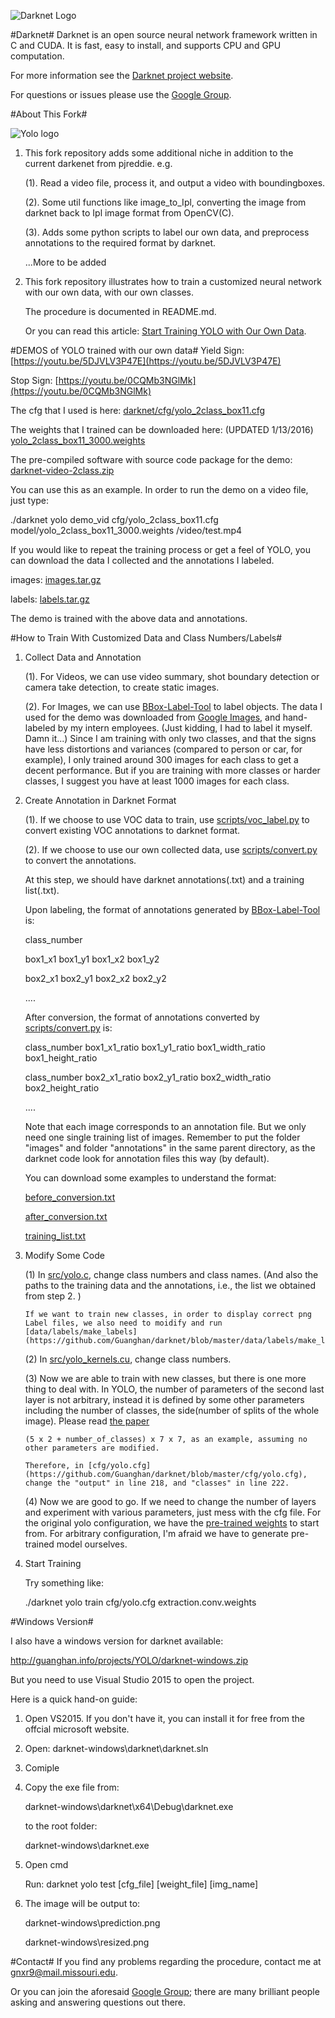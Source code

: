 ![Darknet Logo](http://pjreddie.com/media/files/darknet-black-small.png)

#Darknet#
Darknet is an open source neural network framework written in C and CUDA. It is fast, easy to install, and supports CPU and GPU computation.

For more information see the [Darknet project website](http://pjreddie.com/darknet).

For questions or issues please use the [Google Group](https://groups.google.com/forum/#!forum/darknet).

#About This Fork#

![Yolo logo](http://guanghan.info/blog/en/wp-content/uploads/2015/12/images-40.jpg)

1. This fork repository adds some additional niche in addition to the current darkenet from pjreddie. e.g.

   (1). Read a video file, process it, and output a video with boundingboxes.
   
   (2). Some util functions like image_to_Ipl, converting the image from darknet back to Ipl image format from OpenCV(C).
   
   (3). Adds some python scripts to label our own data, and preprocess annotations to the required format by darknet.  
   
   ...More to be added

2. This fork repository illustrates how to train a customized neural network with our own data, with our own classes.

   The procedure is documented in README.md.
   
   Or you can read this article: [Start Training YOLO with Our Own Data](http://guanghan.info/blog/en/my-works/train-yolo/).

#DEMOS of YOLO trained with our own data#
Yield Sign: [https://youtu.be/5DJVLV3P47E](https://youtu.be/5DJVLV3P47E)

Stop Sign: [https://youtu.be/0CQMb3NGlMk](https://youtu.be/0CQMb3NGlMk)

The cfg that I used is here: [darknet/cfg/yolo_2class_box11.cfg](https://github.com/Guanghan/darknet/blob/master/cfg/yolo_2class_box11.cfg)

The weights that I trained can be downloaded here: (UPDATED 1/13/2016)
[yolo_2class_box11_3000.weights](http://guanghan.info/download/yolo_2class_box11_3000.weights)

The pre-compiled software with source code package for the demo:
[darknet-video-2class.zip](http://guanghan.info/download/darknet-video-2class.zip)

You can use this as an example. In order to run the demo on a video file, just type: 

./darknet yolo demo_vid cfg/yolo_2class_box11.cfg model/yolo_2class_box11_3000.weights /video/test.mp4


If you would like to repeat the training process or get a feel of YOLO, you can download the data I collected and the annotations I labeled. 

images: [images.tar.gz](http://guanghan.info/download/images.tar.gz)

labels: [labels.tar.gz](http://guanghan.info/download/labels.tar.gz)

The demo is trained with the above data and annotations.

#How to Train With Customized Data and Class Numbers/Labels#

1. Collect Data and Annotation
   
   (1). For Videos, we can use video summary, shot boundary detection or camera take detection, to create static images.
   
   (2). For Images, we can use [BBox-Label-Tool](https://github.com/puzzledqs/BBox-Label-Tool) to label objects. The data I used for the demo was downloaded from [Google Images](https://images.google.com/), and hand-labeled by my intern employees. (Just kidding, I had to label it myself. Damn it...) Since I am training with only two classes, and that the signs have less distortions and variances (compared to person or car, for example), I only trained around 300 images for each class to get a decent performance. But if you are training with more classes or harder classes, I suggest you have at least 1000 images for each class.

2. Create Annotation in Darknet Format 
   
   (1). If we choose to use VOC data to train, use [scripts/voc_label.py](https://github.com/Guanghan/darknet/blob/master/scripts/voc_label.py) to convert existing VOC annotations to darknet format.
   
   (2). If we choose to use our own collected data, use [scripts/convert.py](https://github.com/Guanghan/darknet/blob/master/scripts/convert.py) to convert the annotations.

   At this step, we should have darknet annotations(.txt) and a training list(.txt).
   
   Upon labeling, the format of annotations generated by [BBox-Label-Tool](https://github.com/puzzledqs/BBox-Label-Tool) is:
   
   class_number
   
   box1_x1 box1_y1 box1_x2 box1_y2
   
   box2_x1 box2_y1 box2_x2 box2_y2
   
   ....
   
   After conversion, the format of annotations converted by [scripts/convert.py](https://github.com/Guanghan/darknet/blob/master/scripts/convert.py) is:
   
   class_number box1_x1_ratio box1_y1_ratio box1_width_ratio box1_height_ratio
   
   class_number box2_x1_ratio box2_y1_ratio box2_width_ratio box2_height_ratio
   
   ....
   
   Note that each image corresponds to an annotation file. But we only need one single training list of images. Remember to put the folder "images" and folder "annotations" in the same parent directory, as the darknet code look for annotation files this way (by default). 
   
   You can download some examples to understand the format:
   
   [before_conversion.txt](http://guanghan.info/download/before_conversion.txt)
   
   [after_conversion.txt](http://guanghan.info/download/after_conversion.txt)
   
   [training_list.txt](http://guanghan.info/download/training_list.txt)
   
   
3. Modify Some Code

   (1) In [src/yolo.c](https://github.com/Guanghan/darknet/blob/master/src/yolo.c), change class numbers and class names. (And also the paths to the training data and the annotations, i.e., the list we obtained from step 2. )
   
       If we want to train new classes, in order to display correct png Label files, we also need to moidify and run [data/labels/make_labels] (https://github.com/Guanghan/darknet/blob/master/data/labels/make_labels.py)
   
   (2) In [src/yolo_kernels.cu](https://github.com/Guanghan/darknet/blob/master/src/yolo_kernels.cu), change class numbers.
   
   (3) Now we are able to train with new classes, but there is one more thing to deal with. In YOLO, the number of parameters of the second last layer is not arbitrary, instead it is defined by some other parameters including the number of classes, the side(number of splits of the whole image). Please read [the paper](http://arxiv.org/abs/1506.02640)  
       
       (5 x 2 + number_of_classes) x 7 x 7, as an example, assuming no other parameters are modified.  
       
       Therefore, in [cfg/yolo.cfg](https://github.com/Guanghan/darknet/blob/master/cfg/yolo.cfg), change the "output" in line 218, and "classes" in line 222.
       
   (4) Now we are good to go. If we need to change the number of layers and experiment with various parameters, just mess with the cfg file. For the original yolo configuration, we have the [pre-trained weights](http://pjreddie.com/media/files/extraction.conv.weights) to start from. For arbitrary configuration, I'm afraid we have to generate pre-trained model ourselves.
   
4. Start Training

   Try something like:

   ./darknet yolo train cfg/yolo.cfg extraction.conv.weights

#Windows Version#

I also have a windows version for darknet available:

http://guanghan.info/projects/YOLO/darknet-windows.zip

But you need to use Visual Studio 2015 to open the project.

Here is a quick hand-on guide:

1. Open VS2015. If you don't have it, you can install it for free from the offcial microsoft website.

2. Open: darknet-windows\darknet\darknet.sln

3. Comiple

4. Copy the exe file from: 
   
   darknet-windows\darknet\x64\Debug\darknet.exe

   to the root folder:

   darknet-windows\darknet.exe

5. Open cmd 

   Run: darknet yolo test [cfg_file] [weight_file] [img_name]

6. The image will be output to:

   darknet-windows\prediction.png

   darknet-windows\resized.png

#Contact#
If you find any problems regarding the procedure, contact me at [gnxr9@mail.missouri.edu](gnxr9@mail.missouri.edu).

Or you can join the aforesaid [Google Group](https://groups.google.com/forum/#!forum/darknet); there are many brilliant people asking and answering questions out there.
